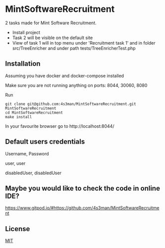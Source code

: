# MintSoftwareRecruitment 
2 tasks made for Mint Software Recruitment.
- Install project
- Task 2 will be visible on the default site
- View of task 1 will in top menu under 'Recruitment task 1' and in folder src/TreeEnricher and under path tests/TreeEnricherTest.php

## Installation
Assuming you have docker and docker-compose installed

Make sure you are not running anything on ports: 8044, 30060, 8080

Run
```
git clone git@github.com:4s3man/MintSoftwareRecruitment.git MintSoftwareRecruitment
cd MintSoftwareRecruitment
make install    
```
In your favourite browser go to http://localhost:8044/

## Default users credentials
Username, Password


user, user


disabledUser, disabledUser

## Maybe you would like to check the code in online IDE?
https://www.gitpod.io/#https://github.com/4s3man/MintSoftwareRecruitment


## License
[MIT](https://choosealicense.com/licenses/mit/)